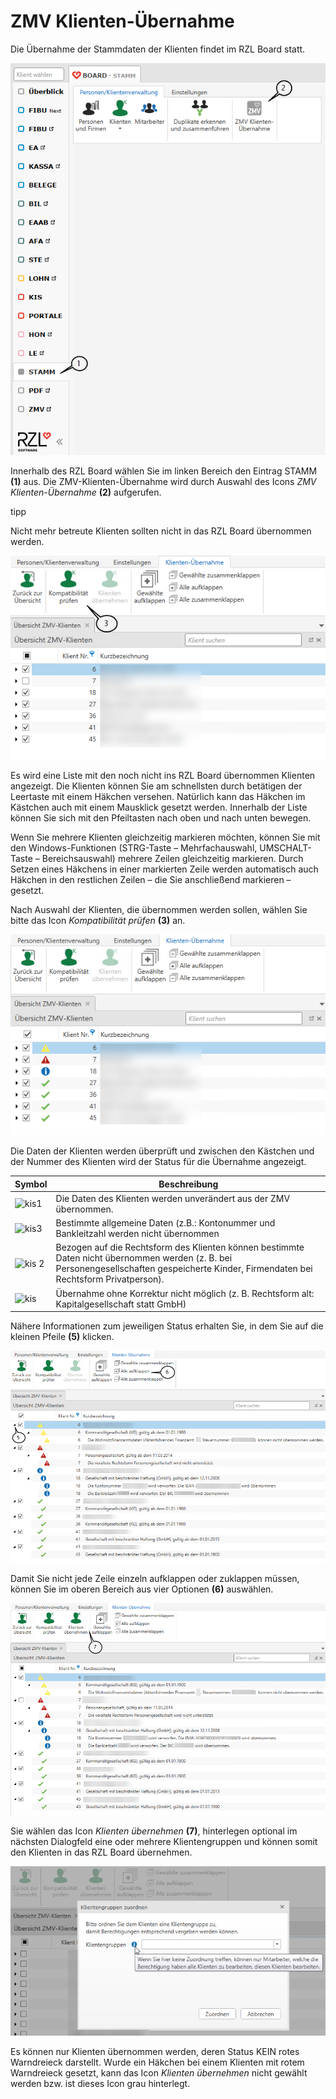 # ZMV Klienten-Übernahme

Die Übernahme der Stammdaten der Klienten findet im RZL Board statt.

![](<img/image120.png>)

Innerhalb des RZL Board wählen Sie im linken Bereich den Eintrag STAMM
**(1)** aus. Die ZMV-Klienten-Übernahme wird durch Auswahl des Icons
*ZMV Klienten-Übernahme* **(2)** aufgerufen.

tipp

Nicht mehr betreute Klienten sollten nicht in das RZL Board übernommen
werden.

![](<img/image121.png>)

Es wird eine Liste mit den noch nicht ins RZL Board übernommen Klienten
angezeigt. Die Klienten können Sie am schnellsten durch betätigen der
Leertaste mit einem Häkchen versehen. Natürlich kann das Häkchen im
Kästchen auch mit einem Mausklick gesetzt werden. Innerhalb der Liste
können Sie sich mit den Pfeiltasten nach oben und nach unten bewegen.

Wenn Sie mehrere Klienten gleichzeitig markieren möchten, können Sie mit
den Windows-Funktionen (STRG-Taste – Mehrfachauswahl, UMSCHALT-Taste –
Bereichsauswahl) mehrere Zeilen gleichzeitig markieren. Durch Setzen
eines Häkchens in einer markierten Zeile werden automatisch auch Häkchen
in den restlichen Zeilen – die Sie anschließend markieren – gesetzt.

Nach Auswahl der Klienten, die übernommen werden sollen, wählen Sie
bitte das Icon *Kompatibilität prüfen* **(3)** an.

![](<img/image122.png>)

Die Daten der Klienten werden überprüft und zwischen den Kästchen und
der Nummer des Klienten wird der Status für die Übernahme angezeigt.

<table>
<colgroup>
<col style="width: 11%" />
<col style="width: 88%" />
</colgroup>
<thead>
<tr class="header">
<th>Symbol</th>
<th>Beschreibung</th>
</tr>
</thead>
<tbody>
<tr class="odd">
<td><img src=".\attachments\/media/image123.png"
style="width:0.28125in;height:0.25in" alt="kis1" /></td>
<td>Die Daten des Klienten werden unverändert aus der ZMV
übernommen.</td>
</tr>
<tr class="even">
<td><img src=".\attachments\/media/image124.png"
style="width:0.23958in;height:0.25in" alt="kis3" /></td>
<td>Bestimmte allgemeine Daten (z.B.: Kontonummer und Bankleitzahl
werden nicht übernommen</td>
</tr>
<tr class="odd">
<td><img src=".\attachments\/media/image125.png"
style="width:0.27083in;height:0.21875in" alt="kis 2" /></td>
<td>Bezogen auf die Rechtsform des Klienten können bestimmte Daten nicht
übernommen werden (z. B. bei Personengesellschaften gespeicherte Kinder,
Firmendaten bei Rechtsform Privatperson).</td>
</tr>
<tr class="even">
<td><img src=".\attachments\/media/image126.png"
style="width:0.36458in;height:0.23958in" alt="kis" /></td>
<td>Übernahme ohne Korrektur nicht möglich (z. B. Rechtsform alt:
Kapitalgesellschaft statt GmbH)</td>
</tr>
</tbody>
</table>

Nähere Informationen zum jeweiligen Status erhalten Sie, in dem Sie auf
die kleinen Pfeile **(5)** klicken.

![](<img/image127.png>)

Damit Sie nicht jede Zeile einzeln aufklappen oder zuklappen müssen,
können Sie im oberen Bereich aus vier Optionen **(6)** auswählen.

![](<img/image128.png>)

Sie wählen das Icon *Klienten übernehmen* **(7)**, hinterlegen optional
im nächsten Dialogfeld eine oder mehrere Klientengruppen und können
somit den Klienten in das RZL Board übernehmen.

![](<img/image129.png>)

Es können nur Klienten übernommen werden, deren Status KEIN rotes
Warndreieck darstellt. Wurde ein Häkchen bei einem Klienten mit rotem
Warndreieck gesetzt, kann das Icon *Klienten übernehmen* nicht gewählt
werden bzw. ist dieses Icon grau hinterlegt.